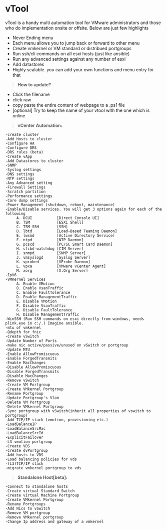 vTool
=====
vTool is a handy multi automation tool for VMware administrators and those who do implementation onsite or offsite. Below are just few highlights

  - Never Ending menu
  - Each menu allows you to jump back or forward to other menu
  - Create vmkernel or VM standard or distribued portgroups
  - Run ssh/cli commands on all esxi hosts (just like ansible)
  - Run any advanced settings against any number of esxi
  - Add datastores
  - Highly scalable. you can add your own functions and menu entry for that

>**How to update?**

- Click the filename
- click raw
- copy paste the entire content of webpage to a .ps1 file
- [optional] Try to keep the name of your vtool with the one which is online

> **vCenter Automation:**

    -create cluster
    -Add Hosts to cluster
    -Configure HA
    -Configure DRS
    -DRS rules (beta)
    -Create vApp
    -Add Datastores to cluster
    -SNMP
    -Syslog settings
    -DNS settings
    -NTP settings
    -Any Advanced setting
    -Firewall Settings
    -Scratch partition
    -Performance settings
    -Core dump settings
    -Power Management (shutdown, reboot, maintenance)
    -Enable/Disable services. You will get 3 options again for each of the following
         A. DCUI           [Direct Console UI]
         B. TSM            [ESXi Shell]
         C. TSM-SSH        [SSH]
         D. lbtd           [Load-Based Teaming Daemon]
         E. lwsmd          [Active Directory Service]
         F. ntpd           [NTP Daemon]
         G. pcscd          [PC/SC Smart Card Daemon]
         H. sfcbd-watchdog [CIM Server]
         I. snmpd          [SNMP Server]
         J. vmsyslogd      [Syslog Server]
         K. vprobed        [VProbe Daemon]
         L. vpxa           [VMware vCenter Agent]
         M. xorg           [X.Org Server]
    -IpV6
    -VMKernel Services
         A. Enable VMotion
         B. Enable VsanTraffic
         C. Enable FaultTolerance
         D. Enable ManagementTraffic
         E. Disable VMotion
         F. Disable VsanTraffic
         G. Disable FaultTolerance
         H. Disable ManagementTraffic
    -WinSSH (Run SSH commands on esxi directly from windows, needs plink.exe in c:/.) Imagine ansible.
    -mtu of vmkernel
    -Qdepth for fnic
    -Create vSwitch
    -Update Number of Ports
    -make nic active/passive/unused on vSwitch or portgroup
    -Update MTU
    -Enable AllowPromiscuous
    -Enable ForgedTransmits
    -Enable MacChanges
    -Disable AllowPromiscuous
    -Disable ForgedTransmits
    -Disable MacChanges
    -Remove vSwitch
    -Create VM Portgroup
    -Create VMkernel Portgroup
    -Rename Portgroup
    -Update Portgroup's Vlan
    -Delete VM Portgroup
    -Delete VMkernel Portgroup  
    -Sync portgroup with vSwitch(inherit all properties of vswitch to portgroup)
    -Add TCP/IP stack (vmotion, provisioning etc.)
    -LoadBalanceIP
    -LoadBalanceSrcMac
    -LoadBalanceSrcId
    -ExplicitFailover
    -L3 vmotion portgroup
    -Create VDS
    -Create dvPortgroup
    -Add hosts to VDS
    -Load balancing policies for vds
    -(L3)TCP/IP stack
    -migrate vmkernel portgroup to vds

> **Standalone Host[beta]:**

    -Connect to standalone hosts
    -Create virtual Standard Switch
    -Create virtual Machine Portgroup
    -Create VMkernel Portgroup
    -Rename Portgroups
    -Add Nics to vSwitch
    -Remove VM portgroup
    -Remove VMkernel portgroup
    -Change Ip address and gateway of a vmkernel
